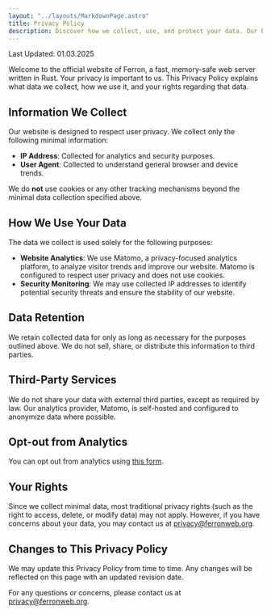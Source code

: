```yaml
---
layout: "../layouts/MarkdownPage.astro"
title: Privacy Policy
description: Discover how we collect, use, and protect your data. Our Privacy Policy details our commitment to safeguarding your information on our website.
---
```


Last Updated: 01.03.2025

Welcome to the official website of Ferron, a fast, memory-safe web server written in Rust. Your privacy is important to us. This Privacy Policy explains what data we collect, how we use it, and your rights regarding that data.

## Information We Collect

Our website is designed to respect user privacy. We collect only the following minimal information:

- **IP Address**: Collected for analytics and security purposes.
- **User Agent**: Collected to understand general browser and device trends.

We do **not** use cookies or any other tracking mechanisms beyond the minimal data collection specified above.

## How We Use Your Data

The data we collect is used solely for the following purposes:

- **Website Analytics**: We use Matomo, a privacy-focused analytics platform, to analyze visitor trends and improve our website. Matomo is configured to respect user privacy and does not use cookies.
- **Security Monitoring**: We may use collected IP addresses to identify potential security threats and ensure the stability of our website.

## Data Retention

We retain collected data for only as long as necessary for the purposes outlined above. We do not sell, share, or distribute this information to third parties.

## Third-Party Services

We do not share your data with external third parties, except as required by law. Our analytics provider, Matomo, is self-hosted and configured to anonymize data where possible.

## Opt-out from Analytics

You can opt out from analytics using [this form](/analytics-optout).
## Your Rights

Since we collect minimal data, most traditional privacy rights (such as the right to access, delete, or modify data) may not apply. However, if you have concerns about your data, you may contact us at [privacy@ferronweb.org](mailto:privacy@ferronweb.org).

## Changes to This Privacy Policy

We may update this Privacy Policy from time to time. Any changes will be reflected on this page with an updated revision date.

For any questions or concerns, please contact us at [privacy@ferronweb.org](mailto:privacy@ferronweb.org).
